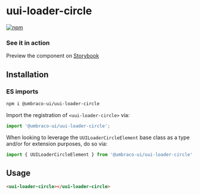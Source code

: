 # uui-loader-circle

[![npm](https://img.shields.io/npm/v/@umbraco-ui/uui-loader-circle?logoColor=%231B264F)](https://www.npmjs.com/package/@umbraco-ui/uui-loader-circle)

### See it in action

Preview the component on [Storybook](http://localhost:6006/?path=/story/uui-loader-circle)

## Installation

### ES imports

```zsh
npm i @umbraco-ui/uui-loader-circle
```

Import the registration of `<uui-loader-circle>` via:

```javascript
import '@umbraco-ui/uui-loader-circle';
```

When looking to leverage the `UUILoaderCircleElement` base class as a type and/or for extension purposes, do so via:

```javascript
import { UUILoaderCircleElement } from '@umbraco-ui/uui-loader-circle';
```

## Usage

```html
<uui-loader-circle></uui-loader-circle>
```

